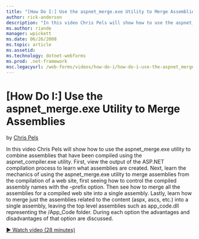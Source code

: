 ```yaml
---
title: "[How Do I:] Use the aspnet_merge.exe Utility to Merge Assemblies | Microsoft Docs"
author: rick-anderson
description: "In this video Chris Pels will show how to use the aspnet_merge.exe utility to combine assemblies that have been compiled using the aspnet_compiler.exe utilit..."
ms.author: riande
manager: wpickett
ms.date: 06/26/2008
ms.topic: article
ms.assetid: 
ms.technology: dotnet-webforms
ms.prod: .net-framework
msc.legacyurl: /web-forms/videos/how-do-i/how-do-i-use-the-aspnet_mergeexe-utility-to-merge-assemblies
---
```

[How Do I:] Use the aspnet_merge.exe Utility to Merge Assemblies
====================
by [Chris Pels](https://twitter.com/chrispels)

In this video Chris Pels will show how to use the aspnet\_merge.exe utility to combine assemblies that have been compiled using the aspnet\_compiler.exe utility. First, view the output of the ASP.NET compilation process to learn what assemblies are created. Next, learn the mechanics of using the aspnet\_merge.exe utility to merge assemblies from the compilation of a web site, first seeing how to control the compiled assembly names with the –prefix option. Then see how to merge all the assemblies for a compiled web site into a single assembly. Lastly, learn how to merge just the assemblies related to the content (aspx, ascs, etc.) into a single assembly, leaving the top level assemblies such as app\_code.dll representing the /App\_Code folder. During each option the advantages and disadvantages of that option are discussed.

[&#9654; Watch video (28 minutes)](https://channel9.msdn.com/Blogs/ASP-NET-Site-Videos/how-do-i-use-the-aspnet_mergeexe-utility-to-merge-assemblies)